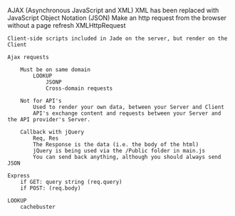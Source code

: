 AJAX (Asynchronous JavaScript and XML)
	XML has been replaced with JavaScript Object Notation (JSON)
	Make an http request from the browser without a page refresh
	XMLHttpRequest

	Client-side scripts included in Jade on the server, but render on the Client

	Ajax requests

		Must be on same domain
			LOOKUP
				JSONP
				Cross-domain requests
		
		Not for API's
			Used to render your own data, between your Server and Client
			API's exchange content and requests between your Server and the API provider's Server.
		
		Callback with jQuery 
			Req, Res
			The Response is the data (i.e. the body of the html)
			jQuery is being used via the /Public folder in main.js
			You can send back anything, although you should always send JSON
	
	Express
		if GET: query string (req.query)
		if POST: (req.body)

	LOOKUP
		cachebuster